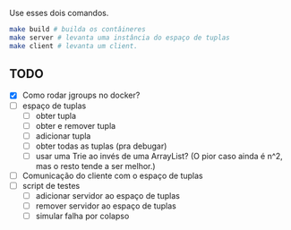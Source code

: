 Use esses dois comandos.
```bash
make build # builda os contâineres
make server # levanta uma instância do espaço de tuplas
make client # levanta um client.
```

## TODO

- [x] Como rodar jgroups no docker?
- [ ] espaço de tuplas
    - [ ] obter tupla
    - [ ] obter e remover tupla
    - [ ] adicionar tupla
    - [ ] obter todas as tuplas (pra debugar)
    - [ ] usar uma Trie ao invés de uma ArrayList? (O pior caso ainda é n^2, mas o resto tende a ser melhor.)
- [ ] Comunicação do cliente com o espaço de tuplas
- [ ] script de testes
    - [ ] adicionar servidor ao espaço de tuplas
    - [ ] remover servidor ao espaço de tuplas
    - [ ] simular falha por colapso
